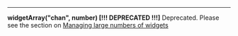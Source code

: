 <a name="widgetArray"><h3 style="padding-top: 40px; margin-top: 40px;"></h3></a>
_____________________________
**widgetArray("chan", number) [!!! DEPRECATED !!!]** Deprecated. Please see the section on [Managing large numbers of widgets](./managing_large_numbers_of_widgets.md)